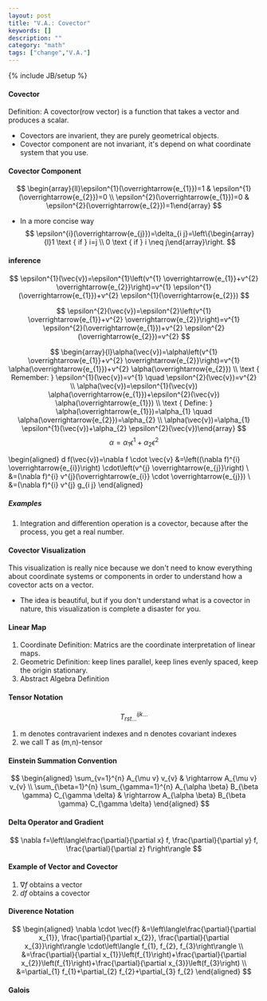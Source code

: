 ```yaml
---
layout: post
title: "V.A.: Covector"
keywords: []
description: ""
category: "math"
tags: ["change","V.A."]
---
```

{% include JB/setup %}

#### Covector
Definition: A covector(row vector) is a function that takes a vector and
produces a scalar.
- Covectors are invarient, they are purely geometrical objects. 
- Covector component are not invariant, it's depend on what coordinate system
  that you use.


#### Covector Component
$$
\begin{array}{ll}\epsilon^{1}(\overrightarrow{e_{1}})=1 &
\epsilon^{1}(\overrightarrow{e_{2}})=0 \\ \epsilon^{2}(\overrightarrow{e_{1}})=0
& \epsilon^{2}(\overrightarrow{e_{2}})=1\end{array}
$$
- In a more concise way
$$
\epsilon^{i}(\overrightarrow{e_{j}})=\delta_{i j}=\left\{\begin{array}{l}1 \text
{ if } i=j \\ 0 \text { if } i \neq j\end{array}\right.
$$

#### inference
$$
\epsilon^{1}(\vec{v})=\epsilon^{1}\left(v^{1} \overrightarrow{e_{1}}+v^{2}
\overrightarrow{e_{2}}\right)=v^{1} \epsilon^{1}(\overrightarrow{e_{1}})+v^{2}
\epsilon^{1}(\overrightarrow{e_{2}})
$$

$$
\epsilon^{2}(\vec{v})=\epsilon^{2}\left(v^{1} \overrightarrow{e_{1}}+v^{2}
\overrightarrow{e_{2}}\right)=v^{1} \epsilon^{2}(\overrightarrow{e_{1}})+v^{2}
\epsilon^{2}(\overrightarrow{e_{2}})=v^{2}
$$

$$
\begin{array}{l}\alpha(\vec{v})=\alpha\left(v^{1} \overrightarrow{e_{1}}+v^{2}
\overrightarrow{e_{2}}\right)=v^{1} \alpha(\overrightarrow{e_{1}})+v^{2}
\alpha(\overrightarrow{e_{2}}) \\ \text { Remember: }
\epsilon^{1}(\vec{v})=v^{1} \quad \epsilon^{2}(\vec{v})=v^{2} \\
\alpha(\vec{v})=\epsilon^{1}(\vec{v})
\alpha(\overrightarrow{e_{1}})+\epsilon^{2}(\vec{v})
\alpha(\overrightarrow{e_{1}}) \\ \text { Define: }
\alpha(\overrightarrow{e_{1}})=\alpha_{1} \quad
\alpha(\overrightarrow{e_{2}})=\alpha_{2} \\ \alpha(\vec{v})=\alpha_{1}
\epsilon^{1}(\vec{v})+\alpha_{2} \epsilon^{2}(\vec{v})\end{array}
$$
$$
\alpha=\alpha_{1} \epsilon^{1}+\alpha_{2} \epsilon^{2}
$$

\begin{aligned} d f(\vec{v})=\nabla f \cdot \vec{v} &=\left((\nabla f)^{i}
\overrightarrow{e_{i}}\right) \cdot\left(v^{j} \overrightarrow{e_{j}}\right) \\
&=(\nabla f)^{i} v^{j}(\overrightarrow{e_{i}} \cdot \overrightarrow{e_{j}}) \\
&=(\nabla f)^{i} v^{j} g_{i j} \end{aligned}

##### Examples
1. Integration and differention operation is a covector, because after the
   process, you get a real number.


#### Covector Visualization
This visualization is really nice because we don't need to know everything about
coordinate systems or components in order to understand how a covector acts on 
a vector.
- The idea is beautiful, but if you don't understand what is a covector in
  nature, this visualization is complete a disaster for you.



#### Linear Map
1. Coordinate Definition: Matrics are the coordinate interpretation of linear
   maps.
2. Geometric Definition: keep lines parallel, keep lines evenly spaced, keep the
   origin stationary.
3. Abstract Algebra  Definition


#### Tensor Notation
$$
T_{r s t \dots}^{i j k \ldots}
$$
1. m denotes contravarient indexes and n denotes covariant indexes
2. we call T as (m,n)-tensor



#### Einstein Summation Convention
$$
\begin{aligned} \sum_{v=1}^{n} A_{\mu v} v_{v} & \rightarrow A_{\mu v} v_{v} \\
\sum_{\beta=1}^{n} \sum_{\gamma=1}^{n} A_{\alpha \beta} B_{\beta \gamma}
C_{\gamma \delta} & \rightarrow A_{\alpha \beta} B_{\beta \gamma} C_{\gamma
\delta} \end{aligned}
$$

#### Delta Operator and Gradient
$$
\nabla f=\left\langle\frac{\partial}{\partial x} f, \frac{\partial}{\partial y}
f, \frac{\partial}{\partial z} f\right\rangle
$$

#### Example of Vector and Covector
1. $\nabla {f}$ obtains a vector
2. $df$  obtains a covector



####  Diverence Notation
$$
\begin{aligned} \nabla \cdot \vec{f} &=\left\langle\frac{\partial}{\partial
x_{1}}, \frac{\partial}{\partial x_{2}}, \frac{\partial}{\partial
x_{3}}\right\rangle \cdot\left\langle f_{1}, f_{2}, f_{3}\right\rangle \\
&=\frac{\partial}{\partial x_{1}}\left(f_{1}\right)+\frac{\partial}{\partial
x_{2}}\left(f_{1}\right)+\frac{\partial}{\partial x_{3}}\left(f_{3}\right) \\
&=\partial_{1} f_{1}+\partial_{2} f_{2}+\partial_{3} f_{2} \end{aligned}
$$


#### Galois 




